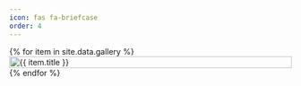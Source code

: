 ```yaml
---
icon: fas fa-briefcase
order: 4
---
```


<script src="../assets/js/gallery.js"></script>

<div class="gallery">
    {% for item in site.data.gallery %}
    <div class="gallery-item">
    <img src="{{ item.image }}" alt="{{ item.title }}">
    </div>
    {% endfor %}
</div>

<style>
.gallery {
    display: grid;
    grid-template-columns: repeat(auto, minmax(150px, 1fr));
    grid - gap: 2px;
}

.gallery-item {
    position: relative;
    overflow: hidden;
    margin: 0;
    padding: 0;
}

.gallery-item img {
    width: 100%;
    height: 100%;
    object - fit: cover;
    t
    ransition: transform 0.3s ease;
}

.gallery-item:hover img {
    transform: scale(1.1);
}
</style>